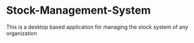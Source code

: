 # Stock-Management-System
This is a desktop based application for managing the stock system of any organization
